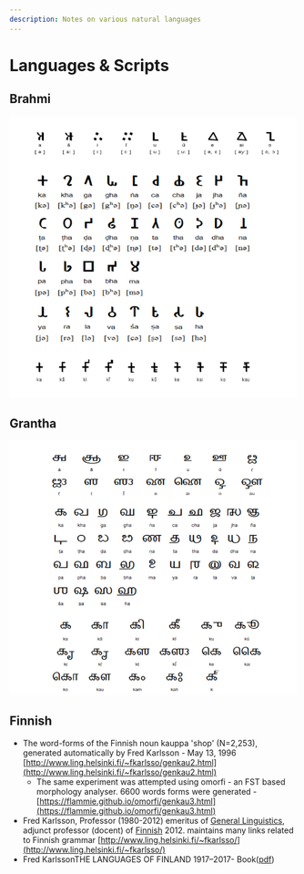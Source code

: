 ```yaml
---
description: Notes on various natural languages
---
```


# Languages & Scripts

## Brahmi

![Brahmi Lipi\(ref:omniglot\)](../.gitbook/assets/image%20%2839%29.png)

## Grantha

![](../.gitbook/assets/image%20%2840%29.png)

## Finnish

* The word-forms of the Finnish noun kauppa 'shop' \(N=2,253\), generated automatically by Fred Karlsson - May 13, 1996 [http://www.ling.helsinki.fi/~fkarlsso/genkau2.html](http://www.ling.helsinki.fi/~fkarlsso/genkau2.html) 
  * The same experiment was attempted using omorfi - an FST based morphology analyser. 6600 words forms were generated - [https://flammie.github.io/omorfi/genkau3.html](https://flammie.github.io/omorfi/genkau3.html)
* Fred Karlsson, Professor \(1980-2012\) emeritus of [General Linguistics](http://www.helsinki.fi/yleinenkielitiede/), adjunct professor \(docent\) of [Finnish](http://www.helsinki.fi/sup/) 2012. maintains many links related to Finnish grammar [http://www.ling.helsinki.fi/~fkarlsso/](http://www.ling.helsinki.fi/~fkarlsso/)
* Fred KarlssonTHE LANGUAGES OF FINLAND 1917–2017- Book\([pdf](http://www.ling.helsinki.fi/~fkarlsso/Languages%20of%20Finland_1917-2017.pdf)\)

